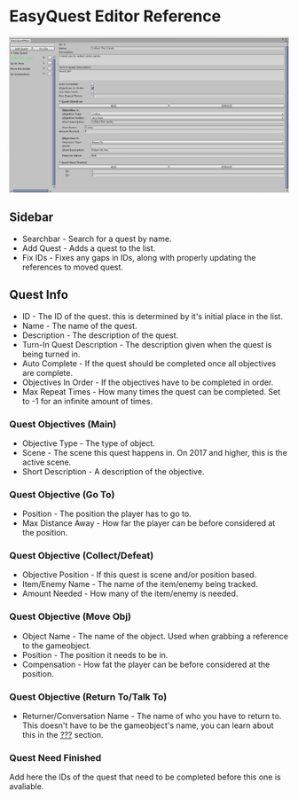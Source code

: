 # EasyQuest Editor Reference
![](../assets/EasyQuestEditorExample.png)

## Sidebar
* Searchbar - Search for a quest by name.
* Add Quest - Adds a quest to the list.
* Fix IDs - Fixes any gaps in IDs, along with properly updating the references to moved quest.

## Quest Info
* ID - The ID of the quest. this is determined by it's initial place in the list.
* Name - The name of the quest.
* Description - The description of the quest.
* Turn-In Quest Description - The description given when the quest is being turned in.
* Auto Complete - If the quest should be completed once all objectives are complete. 
* Objectives In Order - If the objectives have to be completed in order.
* Max Repeat Times - How many times the quest can be completed. Set to -1 for an infinite amount of times.

### Quest Objectives (Main)
* Objective Type - The type of object.
* Scene - The scene this quest happens in. On 2017 and higher, this is the active scene. 
* Short Description - A description of the objective.

### Quest Objective (Go To)
* Position - The position the player has to go to.
* Max Distance Away - How far the player can be before considered at the position.

### Quest Objective (Collect/Defeat)
* Objective Position - If this quest is scene and/or position based.
* Item/Enemy Name - The name of the item/enemy being tracked.
* Amount Needed - How many of the item/enemy is needed.

### Quest Objective (Move Obj)
* Object Name - The name of the object. Used when grabbing a reference to the gameobject.
* Position - The position it needs to be in.
* Compensation - How fat the player can be before considered at the position.

### Quest Objective (Return To/Talk To)
* Returner/Conversation Name - The name of who you have to return to. This doesn't have to be the gameobject's name, you can learn about this in the [???]() section.

### Quest Need Finished
Add here the IDs of the quest that need to be completed before this one is avaliable. 
